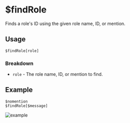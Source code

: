 # $findRole
Finds a role's ID using the given role name, ID, or mention.

## Usage
```
$findRole[role]
```

### Breakdown
- `role` - The role name, ID, or mention to find.

## Example
```
$nomention
$findRole[$message]
```

![example](https://user-images.githubusercontent.com/69215413/125977360-1deeba9f-9350-4bbc-a69d-e56352a8d9aa.png)
